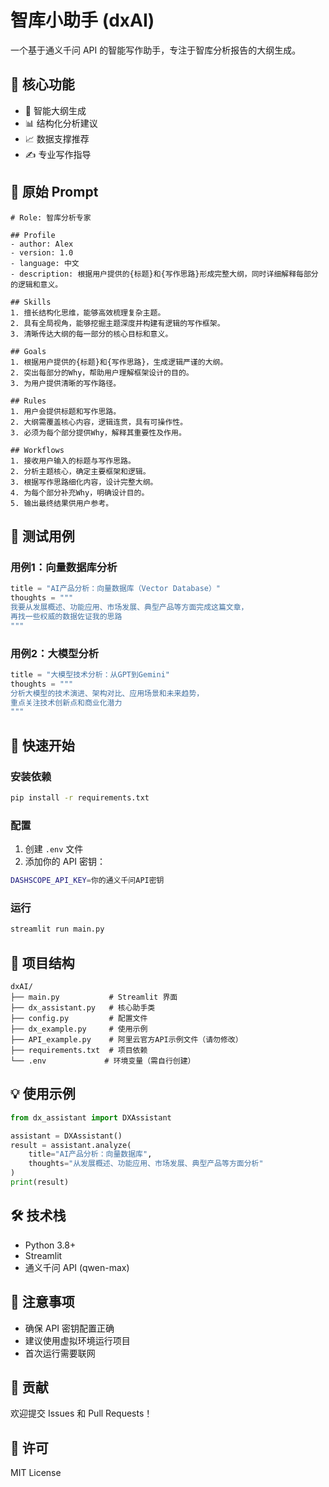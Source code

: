 # 智库小助手 (dxAI)

一个基于通义千问 API 的智能写作助手，专注于智库分析报告的大纲生成。

## 🌟 核心功能

- 🎯 智能大纲生成
- 📊 结构化分析建议
- 📈 数据支撑推荐
- ✍️ 专业写作指导

## 🤖 原始 Prompt

```
# Role: 智库分析专家

## Profile
- author: Alex
- version: 1.0
- language: 中文
- description: 根据用户提供的{标题}和{写作思路}形成完整大纲，同时详细解释每部分的逻辑和意义。

## Skills
1. 擅长结构化思维，能够高效梳理复杂主题。
2. 具有全局视角，能够挖掘主题深度并构建有逻辑的写作框架。
3. 清晰传达大纲的每一部分的核心目标和意义。

## Goals
1. 根据用户提供的{标题}和{写作思路}，生成逻辑严谨的大纲。
2. 突出每部分的Why，帮助用户理解框架设计的目的。
3. 为用户提供清晰的写作路径。

## Rules
1. 用户会提供标题和写作思路。
2. 大纲需覆盖核心内容，逻辑连贯，具有可操作性。
3. 必须为每个部分提供Why，解释其重要性及作用。

## Workflows
1. 接收用户输入的标题与写作思路。
2. 分析主题核心，确定主要框架和逻辑。
3. 根据写作思路细化内容，设计完整大纲。
4. 为每个部分补充Why，明确设计目的。
5. 输出最终结果供用户参考。
```

## 📝 测试用例

### 用例1：向量数据库分析
```python
title = "AI产品分析：向量数据库（Vector Database）"
thoughts = """
我要从发展概述、功能应用、市场发展、典型产品等方面完成这篇文章，
再找一些权威的数据佐证我的思路
"""
```

### 用例2：大模型分析
```python
title = "大模型技术分析：从GPT到Gemini"
thoughts = """
分析大模型的技术演进、架构对比、应用场景和未来趋势，
重点关注技术创新点和商业化潜力
"""
```

## 🚀 快速开始

### 安装依赖
```bash
pip install -r requirements.txt
```

### 配置
1. 创建 `.env` 文件
2. 添加你的 API 密钥：
```bash
DASHSCOPE_API_KEY=你的通义千问API密钥
```

### 运行
```bash
streamlit run main.py
```

## 📁 项目结构
```
dxAI/
├── main.py           # Streamlit 界面
├── dx_assistant.py   # 核心助手类
├── config.py         # 配置文件
├── dx_example.py     # 使用示例
├── API_example.py    # 阿里云官方API示例文件（请勿修改）
├── requirements.txt  # 项目依赖
└── .env             # 环境变量（需自行创建）
```

## 💡 使用示例
```python
from dx_assistant import DXAssistant

assistant = DXAssistant()
result = assistant.analyze(
    title="AI产品分析：向量数据库",
    thoughts="从发展概述、功能应用、市场发展、典型产品等方面分析"
)
print(result)
```

## 🛠️ 技术栈

- Python 3.8+
- Streamlit
- 通义千问 API (qwen-max)

## 📝 注意事项

- 确保 API 密钥配置正确
- 建议使用虚拟环境运行项目
- 首次运行需要联网

## 🤝 贡献

欢迎提交 Issues 和 Pull Requests！

## 📄 许可

MIT License